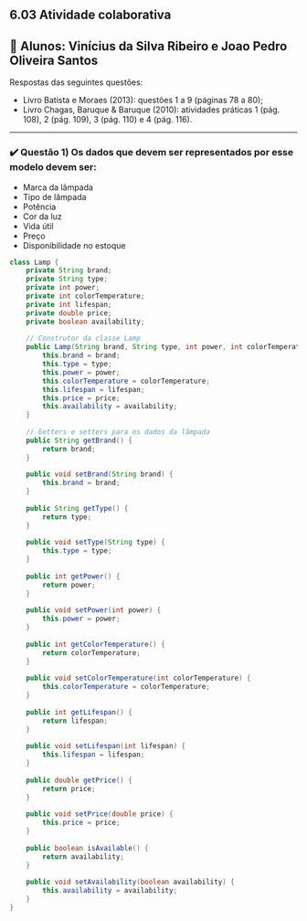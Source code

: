 ## 6.03 Atividade colaborativa

## 🤝 Alunos: Vinícius da Silva Ribeiro e Joao Pedro Oliveira Santos

Respostas das seguintes questões:

- Livro Batista e Moraes (2013): questões 1 a 9 (páginas 78 a 80);
- Livro Chagas, Baruque & Baruque (2010): atividades práticas 1 (pág. 108), 2 (pág. 109), 3 (pág. 110) e 4 (pág. 116).

---
### ✔️ Questão 1) Os dados que devem ser representados por esse modelo devem ser:
  * Marca da lâmpada
  * Tipo de lâmpada
  * Potência
  * Cor da luz
  * Vida útil
  * Preço
  * Disponibilidade no estoque
```java
class Lamp {
    private String brand;
    private String type;
    private int power;
    private int colorTemperature;
    private int lifespan;
    private double price;
    private boolean availability;
    
    // Construtor da classe Lamp
    public Lamp(String brand, String type, int power, int colorTemperature, int lifespan, double price, boolean availability) {
        this.brand = brand;
        this.type = type;
        this.power = power;
        this.colorTemperature = colorTemperature;
        this.lifespan = lifespan;
        this.price = price;
        this.availability = availability;
    }
    
    // Getters e setters para os dados da lâmpada
    public String getBrand() {
        return brand;
    }
    
    public void setBrand(String brand) {
        this.brand = brand;
    }
    
    public String getType() {
        return type;
    }
    
    public void setType(String type) {
        this.type = type;
    }
    
    public int getPower() {
        return power;
    }
    
    public void setPower(int power) {
        this.power = power;
    }
    
    public int getColorTemperature() {
        return colorTemperature;
    }
    
    public void setColorTemperature(int colorTemperature) {
        this.colorTemperature = colorTemperature;
    }
    
    public int getLifespan() {
        return lifespan;
    }
    
    public void setLifespan(int lifespan) {
        this.lifespan = lifespan;
    }
    
    public double getPrice() {
        return price;
    }
    
    public void setPrice(double price) {
        this.price = price;
    }
    
    public boolean isAvailable() {
        return availability;
    }
    
    public void setAvailability(boolean availability) {
        this.availability = availability;
    }
}
```
